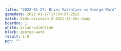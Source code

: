 ```yaml
---
title: "2022-01-27: Brian Valentine vs George Ward"
gamedate: 2022-01-27T17:54:57.252Z
match: beds-division-2-2021-22-mkc-away
boardno: 1
white: brian-valentine
black: george-ward
result: 1-0
pgn: ""
---
```

